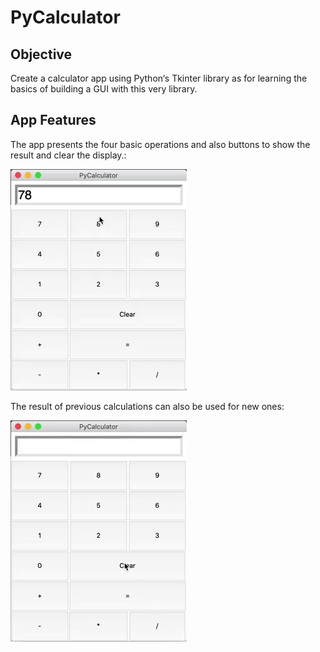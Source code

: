 # PyCalculator
## Objective
Create a calculator app using Python‘s Tkinter library as for learning the basics of building a GUI with this very library.

## App Features
The app presents the four basic operations and also buttons to show the result and clear the display.:

![](basic_operations.gif)

The result of previous calculations can also be used for new ones:

![](result_as_new_number.gif)